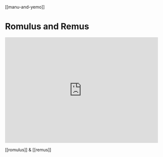 [[manu-and-yemo]]
# Romulus and Remus
<iframe width="100%" height="350" frameborder="0" allow="accelerometer; autoplay; clipboard-write; encrypted-media; gyroscope; picture-in-picture" allowfullscreen src="https://en.wikipedia.org/wiki/Romulus-and-Remus"></iframe>

[[romulus]] & [[remus]]